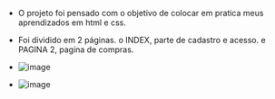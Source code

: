 - O projeto foi pensado com o objetivo de colocar em pratica meus aprendizados em html e css.
- Foi dividido em 2 páginas. o INDEX, parte de cadastro e acesso. e PAGINA 2, pagina de compras.
- ![image](https://github.com/user-attachments/assets/dee05d1e-5669-48bb-86d8-2b16cfbbcb2b)

- ![image](https://github.com/user-attachments/assets/75e77f38-c2f4-483f-8174-ddbe91288fe0)

